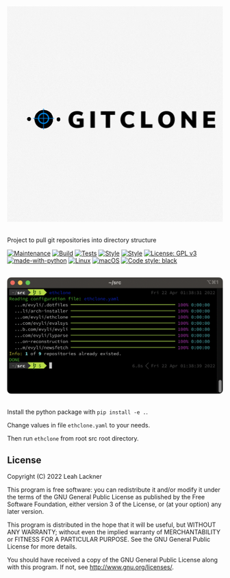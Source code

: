 <div align="center">
    <img src="/img/logo.gif" width="600px"</img> 
</div>
<br/>

Project to pull git repositories into directory structure

[![Maintenance](https://img.shields.io/badge/Maintained%3F-yes-green.svg)](https://GitHub.com/evyli/ethclone/graphs/commit-activity)
[![Build](https://github.com/evyli/ethclone/workflows/Build/badge.svg)](https://github.com/evyli/ethclone/actions/workflows/build.yml)
[![Tests](https://github.com/evyli/ethclone/workflows/Tests/badge.svg)](https://github.com/evyli/ethclone/actions/workflows/tests.yml)
[![Style](https://github.com/evyli/ethclone/workflows/Style/badge.svg)](https://github.com/evyli/ethclone/actions/workflows/style.yml)
[![Style](https://github.com/evyli/ethclone/workflows/Analysis/badge.svg)](https://github.com/evyli/ethclone/actions/workflows/analysis.yml)
[![License: GPL v3](https://img.shields.io/badge/License-GPLv3-blue.svg)](https://www.gnu.org/licenses/gpl-3.0)
[![made-with-python](https://img.shields.io/badge/Made%20with-Python-1f425f.svg)](https://www.python.org/)
[![Linux](https://svgshare.com/i/Zhy.svg)](https://svgshare.com/i/Zhy.svg)
[![macOS](https://svgshare.com/i/ZjP.svg)](https://svgshare.com/i/ZjP.svg)
[![Code style: black](https://img.shields.io/badge/code%20style-black-000000.svg)](https://github.com/psf/black)

<br/>
<div align="center">
    <img src="/img/ethclone_iterm2.png" width="600px"</img> 
</div>
<br/>

Install the python package with `pip install -e .`.

Change values in file `ethclone.yaml` to your needs.

Then run `ethclone` from root src root directory.

## License
Copyright (C)  2022 Leah Lackner

This program is free software: you can redistribute it and/or modify
it under the terms of the GNU General Public License as published by
the Free Software Foundation, either version 3 of the License, or
(at your option) any later version.

This program is distributed in the hope that it will be useful,
but WITHOUT ANY WARRANTY; without even the implied warranty of
MERCHANTABILITY or FITNESS FOR A PARTICULAR PURPOSE.  See the
GNU General Public License for more details.

You should have received a copy of the GNU General Public License
along with this program.  If not, see <http://www.gnu.org/licenses/>.
